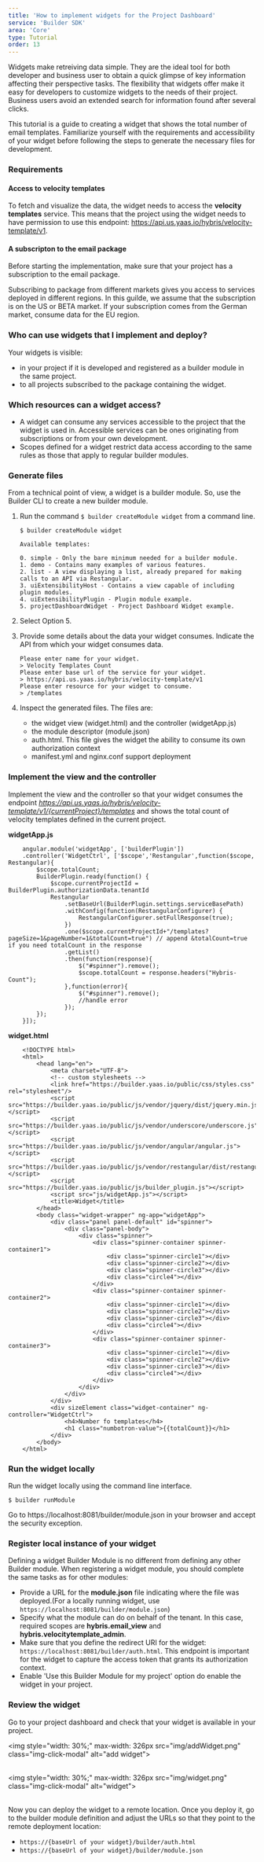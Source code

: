 ```yaml
---
title: 'How to implement widgets for the Project Dashboard'
service: 'Builder SDK'
area: 'Core'
type: Tutorial
order: 13
---
```


Widgets make retreiving data simple. They are the ideal tool for both developer and business user to obtain a quick glimpse of key information affecting their perspective tasks. The flexibility that widgets offer make it easy for developers to customize widgets to the needs of their project. Business users avoid an extended search for information found after several clicks.

This tutorial is a guide to creating a widget that shows the total number of email templates. Familiarize yourself with the requirements and accessibility of your widget before following the steps to generate the necessary files for development.

### Requirements

#### Access to velocity templates

To fetch and visualize the data, the widget needs to access the <b>velocity templates</b> service. This means that the project using the widget needs to have permission to use this endpoint:  https://api.us.yaas.io/hybris/velocity-template/v1.

#### A subscripton to the email package

Before starting the implementation, make sure that your project has a subscription to the email package.

Subscribing to package from different markets gives you access to services deployed in different regions. In this guilde, we assume that the subscription is on the US or BETA market. If your subscription comes from the German market, consume data for the EU region.

### Who can use widgets that I implement and deploy?

 Your widgets is visible: 

 - in your project if it is developed and registered as a builder module in the same project.
 - to all projects subscribed to the package containing the widget. 

### Which resources can a widget access?

 - A widget can consume any services accessible to the project that the widget is used in. Accessible services can be ones originating from subscriptions or from your own development.
 - Scopes defined for a widget restrict data access according to the same rules as those that apply to regular builder modules.
 
### Generate files

From a technical point of view, a widget is a builder module. So, use the Builder CLI to create a new builder module. 

1. Run the command `$ builder createModule widget` from a command line.

    ```
    $ builder createModule widget

    Available templates:

    0. simple - Only the bare minimum needed for a builder module.
    1. demo - Contains many examples of various features.
    2. list - A view displaying a list, already prepared for making calls to an API via Restangular.
    3. uiExtensibilityHost - Contains a view capable of including plugin modules.
    4. uiExtensibilityPlugin - Plugin module example.
    5. projectDashboardWidget - Project Dashboard Widget example.
    ```

2. Select Option 5. 
3. Provide some details about the data your widget consumes.  Indicate the API from which your widget consumes data.

    ```
    Please enter name for your widget.
    > Velocity Templates Count
    Please enter base url of the service for your widget.
    > https://api.us.yaas.io/hybris/velocity-template/v1
    Please enter resource for your widget to consume.
    > /templates

    ```

4. Inspect the generated files. The files are:

     - the widget view (widget.html) and the controller (widgetApp.js) 
     - the module descriptor (module.json)
     - auth.html. This file gives the widget the ability to consume its own authorization context
     - manifest.yml and nginx.conf support deployment  

### Implement the view and the controller

Implement the view and the controller so that your widget consumes the endpoint _https://api.us.yaas.io/hybris/velocity-template/v1/{currentProject}/templates_ and shows the total count of velocity templates defined in the current project.

**widgetApp.js**

```
    angular.module('widgetApp', ['builderPlugin'])
    .controller('WidgetCtrl', ['$scope','Restangular',function($scope, Restangular){
        $scope.totalCount;
        BuilderPlugin.ready(function() {
            $scope.currentProjectId = BuilderPlugin.authorizationData.tenantId
            Restangular
                .setBaseUrl(BuilderPlugin.settings.serviceBasePath)
                .withConfig(function(RestangularConfigurer) {
                    RestangularConfigurer.setFullResponse(true);
                })
                .one($scope.currentProjectId+"/templates?pageSize=1&pageNumber=1&totalCount=true") // append &totalCount=true if you need totalCount in the response
                .getList()
                .then(function(response){
                    $("#spinner").remove();
                    $scope.totalCount = response.headers("Hybris-Count");
                },function(error){
                    $("#spinner").remove();
                    //handle error
                }); 
        });
    }]);
```

**widget.html**

```
    <!DOCTYPE html>
    <html>
        <head lang="en">
            <meta charset="UTF-8">
            <!-- custom stylesheets -->
            <link href="https://builder.yaas.io/public/css/styles.css" rel="stylesheet"/>
            <script src="https://builder.yaas.io/public/js/vendor/jquery/dist/jquery.min.js"></script>
            <script src="https://builder.yaas.io/public/js/vendor/underscore/underscore.js"></script>
            <script src="https://builder.yaas.io/public/js/vendor/angular/angular.js"></script>
            <script src="https://builder.yaas.io/public/js/vendor/restangular/dist/restangular.js"></script>
            <script src="https://builder.yaas.io/public/js/builder_plugin.js"></script>
            <script src="js/widgetApp.js"></script>
            <title>Widget</title>
        </head>
        <body class="widget-wrapper" ng-app="widgetApp">
            <div class="panel panel-default" id="spinner">
                <div class="panel-body">
                    <div class="spinner">
                        <div class="spinner-container spinner-container1">
                            <div class="spinner-circle1"></div>
                            <div class="spinner-circle2"></div>
                            <div class="spinner-circle3"></div>
                            <div class="circle4"></div>
                        </div>
                        <div class="spinner-container spinner-container2">
                            <div class="spinner-circle1"></div>
                            <div class="spinner-circle2"></div>
                            <div class="spinner-circle3"></div>
                            <div class="circle4"></div>
                        </div>
                        <div class="spinner-container spinner-container3">
                            <div class="spinner-circle1"></div>
                            <div class="spinner-circle2"></div>
                            <div class="spinner-circle3"></div>
                            <div class="circle4"></div>
                        </div>
                    </div>
                </div>
            </div>
            <div sizeElement class="widget-container" ng-controller="WidgetCtrl">
                <h4>Number fo templates</h4>
                <h1 class="numbotron-value">{{totalCount}}</h1>
            </div>
        </body>
    </html>

```

### Run the widget locally

Run the widget locally using the command line interface.

```
$ builder runModule

```
Go to https://localhost:8081/builder/module.json in your browser and accept the security exception. 

### Register local instance of your widget

Defining a widget Builder Module is no different from defining any other Builder module. When registering a widget module, you should complete the same tasks as for other modules:

 - Provide a URL for the **module.json** file indicating where the file was deployed.(For a locally running widget, use `https://localhost:8081/builder/module.json`)
 - Specify what the module can do on behalf of the tenant. In this case, required scopes are <b>hybris.email_view</b> and <b>hybris.velocitytemplate_admin</b>.
 - Make sure that you define the redirect URI for the widget: `https://localhost:8081/builder/auth.html`. This endpoint is important for the widget to capture the access token that grants its authorization context.
 - Enable 'Use this Builder Module for my project' option do enable the widget in your project.


### Review the widget

Go to your project dashboard and check that your widget is available in your project.

<img style="width: 30%;" max-width: 326px src="img/addWidget.png" class="img-click-modal" alt="add widget"><br><br>

<img style="width: 30%;" max-width: 326px src="img/widget.png" class="img-click-modal" alt="widget"><br><br>

Now you can deploy the widget to a remote location. Once you deploy it, go to the builder module definition and adjust the URLs so that they point to the remote deployment location:

- `https://{baseUrl of your widget}/builder/auth.html`
- `https://{baseUrl of your widget}/builder/module.json`



